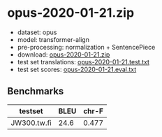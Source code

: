 # opus-2020-01-21.zip

* dataset: opus
* model: transformer-align
* pre-processing: normalization + SentencePiece
* download: [opus-2020-01-21.zip](https://object.pouta.csc.fi/OPUS-MT-models/tw-fi/opus-2020-01-21.zip)
* test set translations: [opus-2020-01-21.test.txt](https://object.pouta.csc.fi/OPUS-MT-models/tw-fi/opus-2020-01-21.test.txt)
* test set scores: [opus-2020-01-21.eval.txt](https://object.pouta.csc.fi/OPUS-MT-models/tw-fi/opus-2020-01-21.eval.txt)

## Benchmarks

| testset               | BLEU  | chr-F |
|-----------------------|-------|-------|
| JW300.tw.fi 	| 24.6 	| 0.477 |

